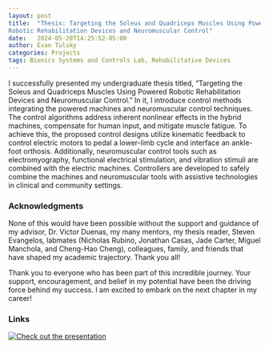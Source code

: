 ```yaml
---
layout: post
title:  "Thesis: Targeting the Soleus and Quadriceps Muscles Using Powered
Robotic Rehabilitation Devices and Neuromuscular Control"
date:   2024-05-20T14:25:52-05:00
author: Evan Tulsky
categories: Projects
tags: Bionics Systems and Controls Lab, Rehabilitative Devices
---
```


I successfully presented my undergraduate thesis titled, “Targeting the Soleus and Quadriceps Muscles Using Powered
Robotic Rehabilitation Devices and Neuromuscular Control.” In it, I introduce control methods integrating the powered machines and neuromuscular control techniques. The control algorithms address inherent nonlinear effects in the hybrid machines, compensate for human input, and mitigate muscle fatigue. To achieve this, the proposed control designs utilize kinematic feedback to control electric motors to pedal a lower-limb cycle and interface an ankle-foot orthosis. Additionally, neuromuscular control tools such as electromyography, functional electrical stimulation, and vibration stimuli are combined with the electric machines. Controllers are developed to safely combine the machines and neuromuscular tools with assistive technologies in clinical and community settings.

### Acknowledgments 
None of this would have been possible without the support and guidance of my advisor, Dr. Victor Duenas, my many mentors, my thesis reader, Steven Evangelos, labmates (Nicholas Rubino, Jonathan Casas, Jade Carter, Miguel Manchola, and Cheng-Hao Cheng), colleagues, family, and friends that have shaped my academic trajectory. Thank you all!

Thank you to everyone who has been part of this incredible journey. Your support, encouragement, and belief in my potential have been the driving force behind my success. I am excited to embark on the next chapter in my career!

### Links
<a href="//bencentra.com/assets/images/falcon9_large.jpg" data-lightbox="falcon9-large" data-title="Check out the Falcon 9 from SpaceX">
  <img src="//bencentra.com/assets/images/falcon9_small.jpg" title="Check out the presentation">
</a>

